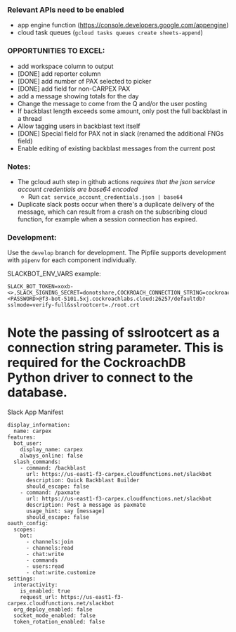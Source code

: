 ### Relevant APIs need to be enabled

- app engine function (https://console.developers.google.com/appengine)
- cloud task queues (`gcloud tasks queues create sheets-append`)

### OPPORTUNITIES TO EXCEL:

- add workspace column to output
- [DONE] add reporter column
- [DONE] add number of PAX selected to picker
- [DONE] add field for non-CARPEX PAX
- add a message showing totals for the day
- Change the message to come from the Q and/or the user posting
- If backblast length exceeds some amount, only post the full backblast in a thread
- Allow tagging users in backblast text itself
- [DONE] Special field for PAX not in slack (renamed the additional FNGs field)
- Enable editing of existing backblast messages from the current post

### Notes:

- The gcloud auth step in github actions _requires that the json service account credentials are base64 encoded_
  - Run `cat service_account_credentials.json | base64`
- Duplicate slack posts occur when there's a duplicate delivery of the message,
  which can result from a crash on the subscribing cloud function, for example
  when a session connection has expired.

### Development:

Use the `develop` branch for development.
The Pipfile supports development with `pipenv` for each component individually.

SLACKBOT_ENV_VARS example:
```
SLACK_BOT_TOKEN=xoxb-<>,SLACK_SIGNING_SECRET=donotshare,COCKROACH_CONNECTION_STRING=cockroachdb://<USERNAME>:<PASSWORD>@f3-bot-5101.5xj.cockroachlabs.cloud:26257/defaultdb?sslmode=verify-full&sslrootcert=./root.crt
```

# Note the passing of sslrootcert as a connection string parameter. This is required for the CockroachDB Python driver to connect to the database.

Slack App Manifest

```
display_information:
  name: carpex
features:
  bot_user:
    display_name: carpex
    always_online: false
  slash_commands:
    - command: /backblast
      url: https://us-east1-f3-carpex.cloudfunctions.net/slackbot
      description: Quick Backblast Builder
      should_escape: false
    - command: /paxmate
      url: https://us-east1-f3-carpex.cloudfunctions.net/slackbot
      description: Post a message as paxmate
      usage_hint: say [message]
      should_escape: false
oauth_config:
  scopes:
    bot:
      - channels:join
      - channels:read
      - chat:write
      - commands
      - users:read
      - chat:write.customize
settings:
  interactivity:
    is_enabled: true
    request_url: https://us-east1-f3-carpex.cloudfunctions.net/slackbot
  org_deploy_enabled: false
  socket_mode_enabled: false
  token_rotation_enabled: false
```